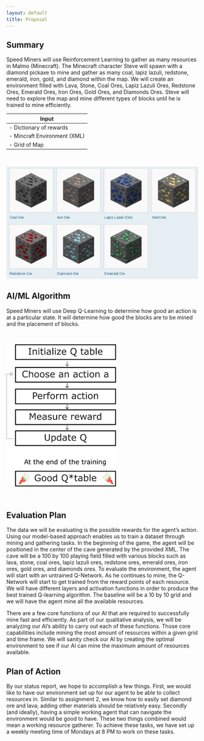 ```yaml
---
layout: default
title: Proposal
---
```


## Summary
Speed Miners will use Reinforcement Learning to gather as many resources in Malmo (Minecraft). The Minecraft character Steve will spawn with a diamond pickaxe to mine and gather as many coal, lapiz lazuli, redstone, emerald, iron, gold, and diamond within the map.  We will create an environment filled with Lava, Stone, Coal Ores, Lapiz Lazuli Ores, Redstone Ores, Emerald Ores, Iron Ores, Gold Ores, and Diamonds Ores. Steve will need to explore the map and mine different types of blocks until he is trained to mine efficiently. 

| Input      
| ----------- |
| - Dictionary of rewards       |
| - Mincraft Environment (XML)   |         
| - Grid of Map|
<br>

![ores](./images/ores.jpg)



## AI/ML Algorithm
Speed Miners will use Deep Q-Learning to determine how good an action is at a particular state. It will determine how good the blocks are to be mined and the placement of blocks.

<br>

![q-learning](./images/q-learning.png)
 
<br>

## Evaluation Plan
The data we will be evaluating is the possible rewards for the agent’s action. Using our model-based approach enables us to train a dataset through mining and gathering tasks. In the beginning of the game, the agent will be positioned in the center of the cave generated by the provided XML. The cave will be a 100 by 100 playing field filled with various blocks such as lava, stone, coal ores, lapiz lazuli ores, redstone ores, emerald ores, iron ores, gold ores, and diamonds ores. To evaluate the environment, the agent will start with an untrained Q-Network. As he continues to mine, the Q-Network will start to get trained from the reward points of each resource. We will have different layers and activation functions in order to produce the best trained Q-learning algorithm. The baseline will be a 10 by 10 grid and we will have the agent mine all the available resources. 

There are a few core functions of our AI that are required to successfully mine fast and efficiently. As part of our qualitative analysis, we will be analyzing our AI’s ability to carry out each of these functions. Those core capabilities include mining the most amount of resources within a given grid and time frame. We will sanity check our AI by creating the optimal environment to see if our AI can mine the maximum amount of resources available. 

## Plan of Action
By our status report, we hope to accomplish a few things. First, we would like to have our environment set up for our agent to be able to collect resources in. Similar to assignment 2, we know how to easily set diamond ore and lava; adding other materials should be relatively easy. Secondly (and ideally), having a simple working agent that can navigate the environment would be good to have. These two things combined would mean a working resource gatherer. To achieve these tasks, we have set up a weekly meeting time of Mondays at 8 PM to work on these tasks.